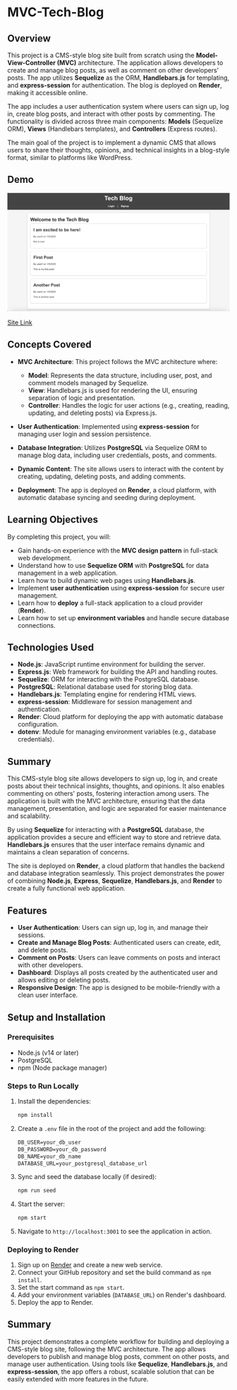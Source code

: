 # MVC-Tech-Blog

## Overview

This project is a CMS-style blog site built from scratch using the **Model-View-Controller (MVC)** architecture. The application allows developers to create and manage blog posts, as well as comment on other developers' posts. The app utilizes **Sequelize** as the ORM, **Handlebars.js** for templating, and **express-session** for authentication. The blog is deployed on **Render**, making it accessible online.

The app includes a user authentication system where users can sign up, log in, create blog posts, and interact with other posts by commenting. The functionality is divided across three main components: **Models** (Sequelize ORM), **Views** (Handlebars templates), and **Controllers** (Express routes).

The main goal of the project is to implement a dynamic CMS that allows users to share their thoughts, opinions, and technical insights in a blog-style format, similar to platforms like WordPress.

## Demo

![Tech Blog Screenshot](assets/ss.png)

[Site Link](https://mvc-tech-blog-bzaw.onrender.com)

## Concepts Covered

- **MVC Architecture**: This project follows the MVC architecture where:

  - **Model**: Represents the data structure, including user, post, and comment models managed by Sequelize.
  - **View**: Handlebars.js is used for rendering the UI, ensuring separation of logic and presentation.
  - **Controller**: Handles the logic for user actions (e.g., creating, reading, updating, and deleting posts) via Express.js.

- **User Authentication**: Implemented using **express-session** for managing user login and session persistence.

- **Database Integration**: Utilizes **PostgreSQL** via Sequelize ORM to manage blog data, including user credentials, posts, and comments.

- **Dynamic Content**: The site allows users to interact with the content by creating, updating, deleting posts, and adding comments.

- **Deployment**: The app is deployed on **Render**, a cloud platform, with automatic database syncing and seeding during deployment.

## Learning Objectives

By completing this project, you will:

- Gain hands-on experience with the **MVC design pattern** in full-stack web development.
- Understand how to use **Sequelize ORM** with **PostgreSQL** for data management in a web application.
- Learn how to build dynamic web pages using **Handlebars.js**.
- Implement **user authentication** using **express-session** for secure user management.
- Learn how to **deploy** a full-stack application to a cloud provider (**Render**).
- Learn how to set up **environment variables** and handle secure database connections.

## Technologies Used

- **Node.js**: JavaScript runtime environment for building the server.
- **Express.js**: Web framework for building the API and handling routes.
- **Sequelize**: ORM for interacting with the PostgreSQL database.
- **PostgreSQL**: Relational database used for storing blog data.
- **Handlebars.js**: Templating engine for rendering HTML views.
- **express-session**: Middleware for session management and authentication.
- **Render**: Cloud platform for deploying the app with automatic database configuration.
- **dotenv**: Module for managing environment variables (e.g., database credentials).

## Summary

This CMS-style blog site allows developers to sign up, log in, and create posts about their technical insights, thoughts, and opinions. It also enables commenting on others' posts, fostering interaction among users. The application is built with the MVC architecture, ensuring that the data management, presentation, and logic are separated for easier maintenance and scalability.

By using **Sequelize** for interacting with a **PostgreSQL** database, the application provides a secure and efficient way to store and retrieve data. **Handlebars.js** ensures that the user interface remains dynamic and maintains a clean separation of concerns.

The site is deployed on **Render**, a cloud platform that handles the backend and database integration seamlessly. This project demonstrates the power of combining **Node.js**, **Express**, **Sequelize**, **Handlebars.js**, and **Render** to create a fully functional web application.

## Features

- **User Authentication**: Users can sign up, log in, and manage their sessions.
- **Create and Manage Blog Posts**: Authenticated users can create, edit, and delete posts.
- **Comment on Posts**: Users can leave comments on posts and interact with other developers.
- **Dashboard**: Displays all posts created by the authenticated user and allows editing or deleting posts.
- **Responsive Design**: The app is designed to be mobile-friendly with a clean user interface.

## Setup and Installation

### Prerequisites

- Node.js (v14 or later)
- PostgreSQL
- npm (Node package manager)

### Steps to Run Locally

1. Install the dependencies:

   ```bash
   npm install
   ```

2. Create a `.env` file in the root of the project and add the following:

   ```plaintext
   DB_USER=your_db_user
   DB_PASSWORD=your_db_password
   DB_NAME=your_db_name
   DATABASE_URL=your_postgresql_database_url
   ```

3. Sync and seed the database locally (if desired):

   ```bash
   npm run seed
   ```

4. Start the server:

   ```bash
   npm start
   ```

5. Navigate to `http://localhost:3001` to see the application in action.

### Deploying to Render

1. Sign up on [Render](https://render.com) and create a new web service.
2. Connect your GitHub repository and set the build command as `npm install`.
3. Set the start command as `npm start`.
4. Add your environment variables (`DATABASE_URL`) on Render's dashboard.
5. Deploy the app to Render.

## Summary

This project demonstrates a complete workflow for building and deploying a CMS-style blog site, following the MVC architecture. The app allows developers to publish and manage blog posts, comment on other posts, and manage user authentication. Using tools like **Sequelize**, **Handlebars.js**, and **express-session**, the app offers a robust, scalable solution that can be easily extended with more features in the future.
